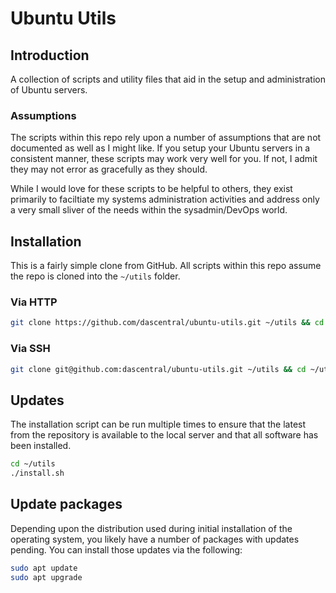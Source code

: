 # Ubuntu Utils

## Introduction

A collection of scripts and utility files that aid in the setup and administration of Ubuntu servers.

### Assumptions

The scripts within this repo rely upon a number of assumptions that are not documented as well as I might like. If you setup your Ubuntu servers in a consistent manner, these scripts may work very well for you. If not, I admit they may not error as gracefully as they should.

While I would love for these scripts to be helpful to others, they exist primarily to faciltiate my systems administration activities and address only a very small sliver of the needs within the sysadmin/DevOps world.

## Installation

This is a fairly simple clone from GitHub. All scripts within this repo assume the repo is cloned into the `~/utils` folder.

### Via HTTP

```bash
git clone https://github.com/dascentral/ubuntu-utils.git ~/utils && cd ~/utils && ./install.sh
```

### Via SSH

```bash
git clone git@github.com:dascentral/ubuntu-utils.git ~/utils && cd ~/utils && ./install.sh
```

## Updates

The installation script can be run multiple times to ensure that the latest from the repository is available to the local server and that all software has been installed.

```bash
cd ~/utils
./install.sh
```

## Update packages

Depending upon the distribution used during initial installation of the operating system, you likely have a number of packages with updates pending. You can install those updates via the following:

```bash
sudo apt update
sudo apt upgrade
```
